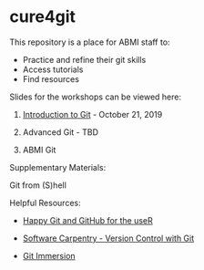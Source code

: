 # cure4git

This repository is a place for ABMI staff to:

+ Practice and refine their git skills
+ Access tutorials
+ Find resources

Slides for the workshops can be viewed here:

1. [Introduction to Git](https://mabecker89.github.io/cure4git/cure4git-intro.html) - October 21, 2019

2. Advanced Git - TBD

3. ABMI Git

Supplementary Materials:

Git from (S)hell


Helpful Resources:

- [Happy Git and GitHub for the useR](https://happygitwithr.com/)

- [Software Carpentry - Version Control with Git](https://swcarpentry.github.io/git-novice/)

- [Git Immersion](http://gitimmersion.com/index.html)

